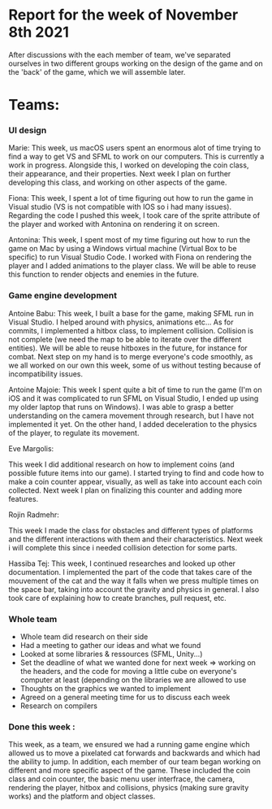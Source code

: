 #  Report for the week of November 8th 2021
After discussions with the each member of team, we've separated ourselves in two different groups working on the design of the game and on the 'back' of the game, which we will assemble later.

# Teams:

### UI design

Marie:
This week, us macOS users spent an enormous alot of time trying to find a way to get VS and SFML to work on our computers. This is currently a work in progress. Alongside this, I worked on developing the coin class, their appearance, and their properties. Next week I plan on further developing this class, and working on other aspects of the game.



Fiona:
This week, I spent a lot of time figuring out how to run the game in Visual studio (VS is not compatible with IOS so i had many issues). Regarding the code I pushed this week, I took care of the sprite attribute of the player and worked with Antonina on rendering it on screen.



Antonina: This week, I spent most of my time figuring out how to run the game on Mac by using a Windows virtual machine (Virtual Box to be specific) to run Visual Studio Code. I worked with Fiona on rendering the player and I added animations to the player class. We will be able to reuse this function to render objects and enemies in the future.



### Game engine development
Antoine Babu:
This week, I built a base for the game, making SFML run in Visual Studio. I helped around with physics, animations etc... As for commits, I implemented a hitbox class, to implement collision. Collision is not complete (we need the map to be able to iterate over the different entities). We will be able to reuse hitboxes in the future, for instance for combat. Next step on my hand is to merge everyone's code smoothly, as we all worked on our own this week, some of us without testing because of incompatibility issues.



Antoine Majoie:
This week I spent quite a bit of time to run the game (I'm on iOS and it was complicated to run SFML on Visual Studio, I ended up using my older laptop that runs on Windows). I was able to grasp a better understanding on the camera movement through research, but I have not implemented it yet. On the other hand, I added deceleration to the physics of the player, to regulate its movement.




Eve Margolis:

This week I did additional research on how to implement coins (and possible future items into our game). I started trying to find and code how to make a coin counter appear, visually, as well as take into account each coin collected. Next week I plan on finalizing this counter and adding more features.



Rojin Radmehr:

This week I made the class for obstacles and different types of platforms and the different interactions with them and their characteristics.
Next week i will complete this since i needed collision detection for some parts.


Hassiba Tej: This week, I continued researches and looked up other documentation. I implemented the part of the code that takes care of the mouvement of the cat and the way it falls when we press multiple times on the space bar, taking into account the gravity and physics in general.
I also took care of explaining how to create branches, pull request, etc.



### Whole team
- Whole team did research on their side
- Had a meeting to gather our ideas and what we found
- Looked at some libraries & ressources (SFML, Unity...)
- Set the deadline of what we wanted done for next week => working on the headers, and the code for moving a little cube on everyone's computer at least (depending on the libraries we are allowed to use
- Thoughts on the graphics we wanted to implement
- Agreed on a general meeting time for us to discuss each week
- Research on compilers


### Done this week :
This week, as a team, we ensured we had a running game engine which allowed us to move a pixelated cat forwards and backwards and which had the ability to jump. In addition, each member of our team 
began working on different and more specific aspect of the game. These included the coin class and coin counter, the basic menu user interfrace, the camera, rendering the player, hitbox and collisions, physics (making sure gravity works) and the platform and object classes.


